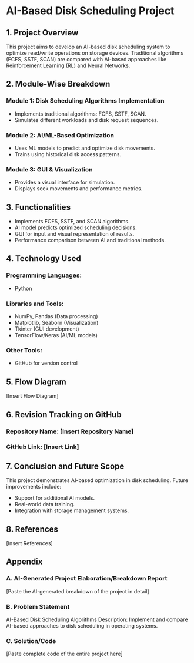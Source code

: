 # AI-Based Disk Scheduling Project

## 1. Project Overview
This project aims to develop an AI-based disk scheduling system to optimize read/write operations on storage devices. Traditional algorithms (FCFS, SSTF, SCAN) are compared with AI-based approaches like Reinforcement Learning (RL) and Neural Networks.

## 2. Module-Wise Breakdown
### Module 1: Disk Scheduling Algorithms Implementation
- Implements traditional algorithms: FCFS, SSTF, SCAN.
- Simulates different workloads and disk request sequences.

### Module 2: AI/ML-Based Optimization
- Uses ML models to predict and optimize disk movements.
- Trains using historical disk access patterns.

### Module 3: GUI & Visualization
- Provides a visual interface for simulation.
- Displays seek movements and performance metrics.

## 3. Functionalities
- Implements FCFS, SSTF, and SCAN algorithms.
- AI model predicts optimized scheduling decisions.
- GUI for input and visual representation of results.
- Performance comparison between AI and traditional methods.

## 4. Technology Used
### Programming Languages:
- Python

### Libraries and Tools:
- NumPy, Pandas (Data processing)
- Matplotlib, Seaborn (Visualization)
- Tkinter (GUI development)
- TensorFlow/Keras (AI/ML models)

### Other Tools:
- GitHub for version control

## 5. Flow Diagram
[Insert Flow Diagram]

## 6. Revision Tracking on GitHub
### Repository Name: [Insert Repository Name]
### GitHub Link: [Insert Link]

## 7. Conclusion and Future Scope
This project demonstrates AI-based optimization in disk scheduling. Future improvements include:
- Support for additional AI models.
- Real-world data training.
- Integration with storage management systems.

## 8. References
[Insert References]

## Appendix
### A. AI-Generated Project Elaboration/Breakdown Report
[Paste the AI-generated breakdown of the project in detail]

### B. Problem Statement
AI-Based Disk Scheduling Algorithms Description: Implement and compare AI-based approaches to disk scheduling in operating systems.

### C. Solution/Code
[Paste complete code of the entire project here]

